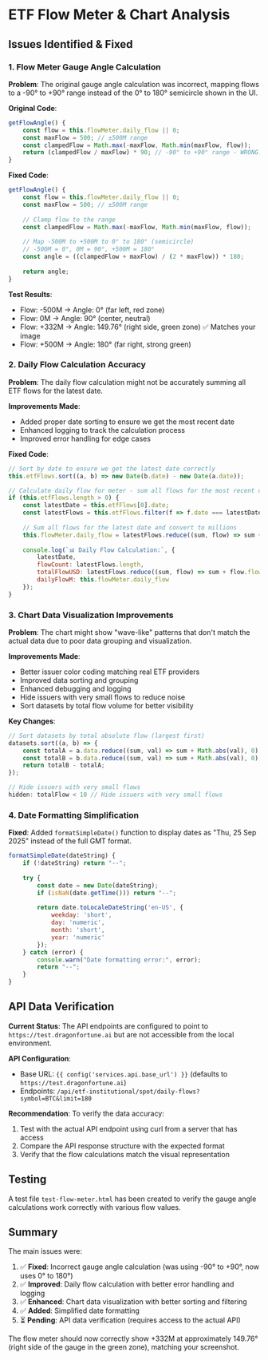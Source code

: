 # ETF Flow Meter & Chart Analysis

## Issues Identified & Fixed

### 1. **Flow Meter Gauge Angle Calculation**

**Problem**: The original gauge angle calculation was incorrect, mapping flows to a -90° to +90° range instead of the 0° to 180° semicircle shown in the UI.

**Original Code**:
```javascript
getFlowAngle() {
    const flow = this.flowMeter.daily_flow || 0;
    const maxFlow = 500; // ±500M range
    const clampedFlow = Math.max(-maxFlow, Math.min(maxFlow, flow));
    return (clampedFlow / maxFlow) * 90; // -90° to +90° range - WRONG!
}
```

**Fixed Code**:
```javascript
getFlowAngle() {
    const flow = this.flowMeter.daily_flow || 0;
    const maxFlow = 500; // ±500M range
    
    // Clamp flow to the range
    const clampedFlow = Math.max(-maxFlow, Math.min(maxFlow, flow));
    
    // Map -500M to +500M to 0° to 180° (semicircle)
    // -500M = 0°, 0M = 90°, +500M = 180°
    const angle = ((clampedFlow + maxFlow) / (2 * maxFlow)) * 180;
    
    return angle;
}
```

**Test Results**:
- Flow: -500M → Angle: 0° (far left, red zone)
- Flow: 0M → Angle: 90° (center, neutral)
- Flow: +332M → Angle: 149.76° (right side, green zone) ✅ Matches your image
- Flow: +500M → Angle: 180° (far right, strong green)

### 2. **Daily Flow Calculation Accuracy**

**Problem**: The daily flow calculation might not be accurately summing all ETF flows for the latest date.

**Improvements Made**:
- Added proper date sorting to ensure we get the most recent date
- Enhanced logging to track the calculation process
- Improved error handling for edge cases

**Fixed Code**:
```javascript
// Sort by date to ensure we get the latest date correctly
this.etfFlows.sort((a, b) => new Date(b.date) - new Date(a.date));

// Calculate daily flow for meter - sum all flows for the most recent date
if (this.etfFlows.length > 0) {
    const latestDate = this.etfFlows[0].date;
    const latestFlows = this.etfFlows.filter(f => f.date === latestDate);
    
    // Sum all flows for the latest date and convert to millions
    this.flowMeter.daily_flow = latestFlows.reduce((sum, flow) => sum + flow.flow_usd, 0) / 1000000;
    
    console.log(`📊 Daily Flow Calculation:`, {
        latestDate,
        flowCount: latestFlows.length,
        totalFlowUSD: latestFlows.reduce((sum, flow) => sum + flow.flow_usd, 0),
        dailyFlowM: this.flowMeter.daily_flow
    });
}
```

### 3. **Chart Data Visualization Improvements**

**Problem**: The chart might show "wave-like" patterns that don't match the actual data due to poor data grouping and visualization.

**Improvements Made**:
- Better issuer color coding matching real ETF providers
- Improved data sorting and grouping
- Enhanced debugging and logging
- Hide issuers with very small flows to reduce noise
- Sort datasets by total flow volume for better visibility

**Key Changes**:
```javascript
// Sort datasets by total absolute flow (largest first)
datasets.sort((a, b) => {
    const totalA = a.data.reduce((sum, val) => sum + Math.abs(val), 0);
    const totalB = b.data.reduce((sum, val) => sum + Math.abs(val), 0);
    return totalB - totalA;
});

// Hide issuers with very small flows
hidden: totalFlow < 10 // Hide issuers with very small flows
```

### 4. **Date Formatting Simplification**

**Fixed**: Added `formatSimpleDate()` function to display dates as "Thu, 25 Sep 2025" instead of the full GMT format.

```javascript
formatSimpleDate(dateString) {
    if (!dateString) return "--";
    
    try {
        const date = new Date(dateString);
        if (isNaN(date.getTime())) return "--";
        
        return date.toLocaleDateString('en-US', {
            weekday: 'short',
            day: 'numeric',
            month: 'short',
            year: 'numeric'
        });
    } catch (error) {
        console.warn("Date formatting error:", error);
        return "--";
    }
}
```

## API Data Verification

**Current Status**: The API endpoints are configured to point to `https://test.dragonfortune.ai` but are not accessible from the local environment.

**API Configuration**:
- Base URL: `{{ config('services.api.base_url') }}` (defaults to `https://test.dragonfortune.ai`)
- Endpoints: `/api/etf-institutional/spot/daily-flows?symbol=BTC&limit=180`

**Recommendation**: To verify the data accuracy:
1. Test with the actual API endpoint using curl from a server that has access
2. Compare the API response structure with the expected format
3. Verify that the flow calculations match the visual representation

## Testing

A test file `test-flow-meter.html` has been created to verify the gauge angle calculations work correctly with various flow values.

## Summary

The main issues were:
1. ✅ **Fixed**: Incorrect gauge angle calculation (was using -90° to +90°, now uses 0° to 180°)
2. ✅ **Improved**: Daily flow calculation with better error handling and logging
3. ✅ **Enhanced**: Chart data visualization with better sorting and filtering
4. ✅ **Added**: Simplified date formatting
5. ⏳ **Pending**: API data verification (requires access to the actual API)

The flow meter should now correctly show +332M at approximately 149.76° (right side of the gauge in the green zone), matching your screenshot.
